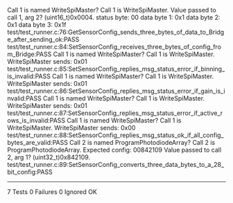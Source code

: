 Call 1 is named WriteSpiMaster? Call 1 is WriteSpiMaster.
Value passed to call 1, arg 2? (uint16_t)0x0004.
status byte: 00
data byte 1: 0x1
data byte 2: 0x1
data byte 3: 0x1f
test/test_runner.c:76:GetSensorConfig_sends_three_bytes_of_data_to_Bridge_after_sending_ok:PASS
test/test_runner.c:84:SetSensorConfig_receives_three_bytes_of_config_from_Bridge:PASS
Call 1 is named WriteSpiMaster? Call 1 is WriteSpiMaster.
WriteSpiMaster sends: 0x01
test/test_runner.c:85:SetSensorConfig_replies_msg_status_error_if_binning_is_invalid:PASS
Call 1 is named WriteSpiMaster? Call 1 is WriteSpiMaster.
WriteSpiMaster sends: 0x01
test/test_runner.c:86:SetSensorConfig_replies_msg_status_error_if_gain_is_invalid:PASS
Call 1 is named WriteSpiMaster? Call 1 is WriteSpiMaster.
WriteSpiMaster sends: 0x01
test/test_runner.c:87:SetSensorConfig_replies_msg_status_error_if_active_rows_is_invalid:PASS
Call 1 is named WriteSpiMaster? Call 1 is WriteSpiMaster.
WriteSpiMaster sends: 0x00
test/test_runner.c:88:SetSensorConfig_replies_msg_status_ok_if_all_config_bytes_are_valid:PASS
Call 2 is named ProgramPhotodiodeArray? Call 2 is ProgramPhotodiodeArray.
Expected config: 00842109
Value passed to call 2, arg 1? (uint32_t)0x842109.
test/test_runner.c:89:SetSensorConfig_converts_three_data_bytes_to_a_28_bit_config:PASS

-----------------------
7 Tests 0 Failures 0 Ignored 
OK
